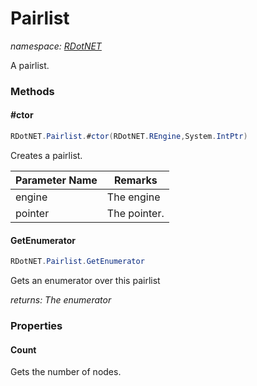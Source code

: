 ﻿# Pairlist
_namespace: [RDotNET](./index.md)_

A pairlist.



### Methods

#### #ctor
```csharp
RDotNET.Pairlist.#ctor(RDotNET.REngine,System.IntPtr)
```
Creates a pairlist.

|Parameter Name|Remarks|
|--------------|-------|
|engine|The engine|
|pointer|The pointer.|


#### GetEnumerator
```csharp
RDotNET.Pairlist.GetEnumerator
```
Gets an enumerator over this pairlist

_returns: The enumerator_


### Properties

#### Count
Gets the number of nodes.
